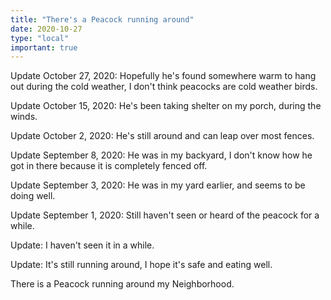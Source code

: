 ```yaml
---
title: "There's a Peacock running around"
date: 2020-10-27
type: "local"
important: true
---
```


Update October 27, 2020: Hopefully he's found somewhere warm to hang out during
the cold weather, I don't think peacocks are cold weather birds.

Update October 15, 2020: He's been taking shelter on my porch, during the winds.

Update October 2, 2020: He's still around and can leap over most fences.

Update September 8, 2020: He was in my backyard, I don't know how he got in there
because it is completely fenced off.

Update September 3, 2020: He was in my yard earlier, and seems to be doing well.

Update September 1, 2020: Still haven't seen or heard of the peacock for a while.

Update: I haven't seen it in a while.

Update: It's still running around, I hope it's safe and eating well. 

There is a Peacock running around my Neighborhood.
